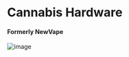 # Cannabis Hardware
#### Formerly NewVape
![image](https://user-images.githubusercontent.com/104687767/166611042-0cd99f35-0045-4804-8193-c93d790828f7.png)
